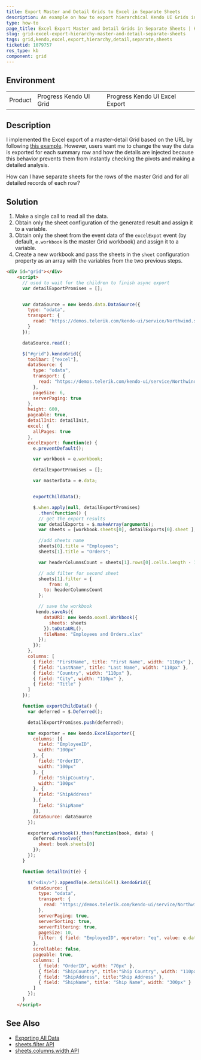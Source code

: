 ```yaml
---
title: Export Master and Detail Grids to Excel in Separate Sheets
description: An example on how to export hierarchical Kendo UI Grids in separate sheets in Excel.
type: how-to
page_title: Excel Export Master and Detail Grids in Separate Sheets | Kendo UI Grid
slug: grid-excel-export-hierarchy-master-and-detail-separate-sheets
tags: grid,kendo,excel,export,hierarchy,detail,separate,sheets
ticketid: 1079757
res_type: kb
component: grid
---
```


## Environment

<table>
 <tr>
  <td>Product</td>
  <td>Progress Kendo UI Grid</td>
  <td>Progress Kendo UI Excel Export</td>
 </tr>
</table>


## Description

I implemented the Excel export of a master-detail Grid based on the URL by following [this example](https://docs.telerik.com/kendo-ui/controls/data-management/grid/how-to/excel/detail-grid-export). However, users want me to change the way the data is exported for each summary row and how the details are injected because this behavior prevents them from instantly checking the pivots and making a detailed analysis.

How can I have separate sheets for the rows of the master Grid and for all detailed records of each row?

## Solution

1. Make a single call to read all the data.
1. Obtain only the sheet configuration of the generated result and assign it to a variable.
1. Obtain only the sheet from the event data of the `excelExpot` event (by default, `e.workbook` is the master Grid workbook) and assign it to a variable.
1. Create a new workbook and pass the sheets in the `sheet` configuration property as an array with the variables from the two previous steps.

```html
<div id="grid"></div>
    <script>
      // used to wait for the children to finish async export
      var detailExportPromises = [];


      var dataSource = new kendo.data.DataSource({
        type: "odata",
        transport: {
          read: "https://demos.telerik.com/kendo-ui/service/Northwind.svc/Orders"
        }
      });

      dataSource.read();

      $("#grid").kendoGrid({
        toolbar: ["excel"],
        dataSource: {
          type: "odata",
          transport: {
            read: "https://demos.telerik.com/kendo-ui/service/Northwind.svc/Employees"
          },
          pageSize: 6,
          serverPaging: true
        },
        height: 600,
        pageable: true,
        detailInit: detailInit,
        excel: {
          allPages: true
        },
        excelExport: function(e) {
          e.preventDefault();

          var workbook = e.workbook;

          detailExportPromises = [];

          var masterData = e.data;


          exportChildData();

          $.when.apply(null, detailExportPromises)
            .then(function() {
            // get the export results
            var detailExports = $.makeArray(arguments);
            var sheets = [workbook.sheets[0], detailExports[0].sheet ];

            //add sheets name
            sheets[0].title = "Employees";
            sheets[1].title = "Orders";

            var headerColumnsCount = sheets[1].rows[0].cells.length - 1;

            // add filter for second sheet
            sheets[1].filter = {
            	from: 0,
              to: headerColumnsCount
            };

            // save the workbook
           kendo.saveAs({
              dataURI: new kendo.ooxml.Workbook({
                sheets: sheets
              }).toDataURL(),
              fileName: "Employees and Orders.xlsx"
            });
          });
        },
        columns: [
          { field: "FirstName", title: "First Name", width: "110px" },
          { field: "LastName", title: "Last Name", width: "110px" },
          { field: "Country", width: "110px" },
          { field: "City", width: "110px" },
          { field: "Title" }
        ]
      });

      function exportChildData() {
        var deferred = $.Deferred();

        detailExportPromises.push(deferred);

        var exporter = new kendo.ExcelExporter({
          columns: [{
            field: "EmployeeID",
            width: "100px"
          }, {
            field: "OrderID",
            width: "100px"
          }, {
            field: "ShipCountry",
            width: "100px"
          }, {
            field: "ShipAddress"
          },{
            field: "ShipName"
          }],
          dataSource: dataSource
        });

        exporter.workbook().then(function(book, data) {
          deferred.resolve({
            sheet: book.sheets[0]
          });
        });
      }

      function detailInit(e) {

        $("<div/>").appendTo(e.detailCell).kendoGrid({
          dataSource: {
            type: "odata",
            transport: {
              read: "https://demos.telerik.com/kendo-ui/service/Northwind.svc/Orders"
            },
            serverPaging: true,
            serverSorting: true,
            serverFiltering: true,
            pageSize: 10,
            filter: { field: "EmployeeID", operator: "eq", value: e.data.EmployeeID }
          },
          scrollable: false,
          pageable: true,
          columns: [
            { field: "OrderID", width: "70px" },
            { field: "ShipCountry", title:"Ship Country", width: "110px" },
            { field: "ShipAddress", title:"Ship Address" },
            { field: "ShipName", title: "Ship Name", width: "300px" }
          ]
        });
      }
    </script>
```

## See Also

* [Exporting All Data](https://docs.telerik.com/kendo-ui/controls/data-management/grid/excel-export#excel-export-of-all-data)
* [sheets.filter API](https://docs.telerik.com/kendo-ui/api/javascript/ooxml/workbook/configuration/sheets.filter)
* [sheets.columns.width API](https://docs.telerik.com/kendo-ui/api/javascript/ooxml/workbook/configuration/sheets.columns.width)
